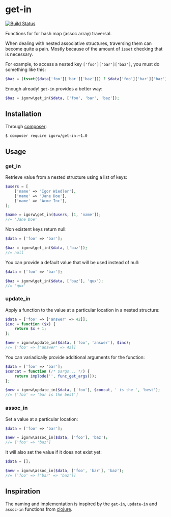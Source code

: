 # get-in

[![Build Status](https://travis-ci.org/igorw/get-in.png)](https://travis-ci.org/igorw/get-in)

Functions for for hash map (assoc array) traversal.

When dealing with nested associative structures, traversing them can become
quite a pain. Mostly because of the amount of `isset` checking that is
necessary.

For example, to access a nested key `['foo']['bar']['baz']`, you must do
something like this:

```php
$baz = (isset($data['foo']['bar']['baz'])) ? $data['foo']['bar']['baz'] : null;
```

Enough already! `get-in` provides a better way:

```php
$baz = igorw\get_in($data, ['foo', 'bar', 'baz']);
```

## Installation

Through [composer](http://getcomposer.org):

```bash
$ composer require igorw/get-in:~1.0
```

## Usage

### get_in

Retrieve value from a nested structure using a list of keys:

```php
$users = [
    ['name' => 'Igor Wiedler'],
    ['name' => 'Jane Doe'],
    ['name' => 'Acme Inc'],
];

$name = igorw\get_in($users, [1, 'name']);
//= 'Jane Doe'
```

Non existent keys return null:

```php
$data = ['foo' => 'bar'];

$baz = igorw\get_in($data, ['baz']);
//= null
```
You can provide a default value that will be used instead of null:

```php
$data = ['foo' => 'bar'];

$baz = igorw\get_in($data, ['baz'], 'qux');
//= 'qux'
```
### update_in

Apply a function to the value at a particular location in a nested structure:

```php
$data = ['foo' => ['answer' => 42]];
$inc = function ($x) {
    return $x + 1;
};

$new = igorw\update_in($data, ['foo', 'answer'], $inc);
//= ['foo' => ['answer' => 43]]
```

You can variadically provide additional arguments for the function:

```php
$data = ['foo' => 'bar'];
$concat = function (/* $args... */) {
    return implode('', func_get_args());
};

$new = igorw\update_in($data, ['foo'], $concat, ' is the ', 'best');
//= ['foo' => 'bar is the best']
```

### assoc_in

Set a value at a particular location:

```php
$data = ['foo' => 'bar'];

$new = igorw\assoc_in($data, ['foo'], 'baz');
//= ['foo' => 'baz']
```

It will also set the value if it does not exist yet:

```php
$data = [];

$new = igorw\assoc_in($data, ['foo', 'bar'], 'baz');
//= ['foo' => ['bar' => 'baz']]
```

## Inspiration

The naming and implementation is inspired by the `get-in`, `update-in` and
`assoc-in` functions from [clojure](http://clojure.org).
